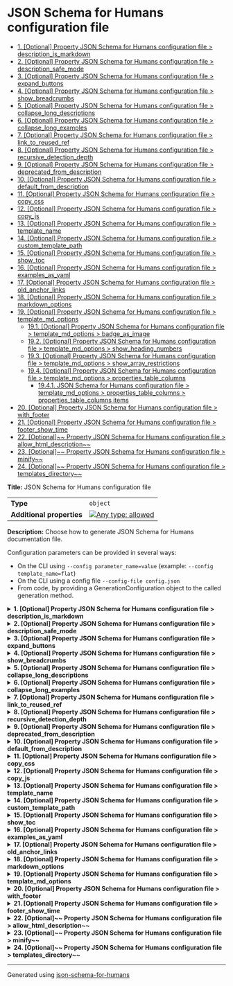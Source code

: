 # JSON Schema for Humans configuration file

- [1. [Optional] Property JSON Schema for Humans configuration file > description_is_markdown](#description_is_markdown)
- [2. [Optional] Property JSON Schema for Humans configuration file > description_safe_mode](#description_safe_mode)
- [3. [Optional] Property JSON Schema for Humans configuration file > expand_buttons](#expand_buttons)
- [4. [Optional] Property JSON Schema for Humans configuration file > show_breadcrumbs](#show_breadcrumbs)
- [5. [Optional] Property JSON Schema for Humans configuration file > collapse_long_descriptions](#collapse_long_descriptions)
- [6. [Optional] Property JSON Schema for Humans configuration file > collapse_long_examples](#collapse_long_examples)
- [7. [Optional] Property JSON Schema for Humans configuration file > link_to_reused_ref](#link_to_reused_ref)
- [8. [Optional] Property JSON Schema for Humans configuration file > recursive_detection_depth](#recursive_detection_depth)
- [9. [Optional] Property JSON Schema for Humans configuration file > deprecated_from_description](#deprecated_from_description)
- [10. [Optional] Property JSON Schema for Humans configuration file > default_from_description](#default_from_description)
- [11. [Optional] Property JSON Schema for Humans configuration file > copy_css](#copy_css)
- [12. [Optional] Property JSON Schema for Humans configuration file > copy_js](#copy_js)
- [13. [Optional] Property JSON Schema for Humans configuration file > template_name](#template_name)
- [14. [Optional] Property JSON Schema for Humans configuration file > custom_template_path](#custom_template_path)
- [15. [Optional] Property JSON Schema for Humans configuration file > show_toc](#show_toc)
- [16. [Optional] Property JSON Schema for Humans configuration file > examples_as_yaml](#examples_as_yaml)
- [17. [Optional] Property JSON Schema for Humans configuration file > old_anchor_links](#old_anchor_links)
- [18. [Optional] Property JSON Schema for Humans configuration file > markdown_options](#markdown_options)
- [19. [Optional] Property JSON Schema for Humans configuration file > template_md_options](#template_md_options)
  - [19.1. [Optional] Property JSON Schema for Humans configuration file > template_md_options > badge_as_image](#template_md_options_badge_as_image)
  - [19.2. [Optional] Property JSON Schema for Humans configuration file > template_md_options > show_heading_numbers](#template_md_options_show_heading_numbers)
  - [19.3. [Optional] Property JSON Schema for Humans configuration file > template_md_options > show_array_restrictions](#template_md_options_show_array_restrictions)
  - [19.4. [Optional] Property JSON Schema for Humans configuration file > template_md_options > properties_table_columns](#template_md_options_properties_table_columns)
    - [19.4.1. JSON Schema for Humans configuration file > template_md_options > properties_table_columns > properties_table_columns items](#autogenerated_heading_2)
- [20. [Optional] Property JSON Schema for Humans configuration file > with_footer](#with_footer)
- [21. [Optional] Property JSON Schema for Humans configuration file > footer_show_time](#footer_show_time)
- [22. [Optional]~~ Property JSON Schema for Humans configuration file > allow_html_description~~](#allow_html_description)
- [23. [Optional]~~ Property JSON Schema for Humans configuration file > minify~~](#minify)
- [24. [Optional]~~ Property JSON Schema for Humans configuration file > templates_directory~~](#templates_directory)

**Title:** JSON Schema for Humans configuration file

|                           |                                                                                                                                   |
| ------------------------- | --------------------------------------------------------------------------------------------------------------------------------- |
| **Type**                  | `object`                                                                                                                          |
| **Additional properties** | [![Any type: allowed](https://img.shields.io/badge/Any%20type-allowed-green)](# "Additional Properties of any type are allowed.") |

**Description:** Choose how to generate JSON Schema for Humans documentation file.

Configuration parameters can be provided in several ways:

- On the CLI using `--config parameter_name=value` (example: `--config template_name=flat`)
- On the CLI using a config file `--config-file config.json`
- From code, by providing a GenerationConfiguration object to the called generation method.

<details>
<summary>
<strong> <a name="description_is_markdown"></a>1. [Optional] Property JSON Schema for Humans configuration file > description_is_markdown</strong>  

</summary>
<blockquote>

|             |           |
| ----------- | --------- |
| **Type**    | `boolean` |
| **Default** | `true`    |

**Description:** (HTML outputs only)
Whether to consider the description as Markdown and render it accordingly.

</blockquote>
</details>

<details>
<summary>
<strong> <a name="description_safe_mode"></a>2. [Optional] Property JSON Schema for Humans configuration file > description_safe_mode</strong>  

</summary>
<blockquote>

|             |                            |
| ----------- | -------------------------- |
| **Type**    | `enum (of null or string)` |
| **Default** | `"escape"`                 |

**Description:** (HTML outputs only)
(Only used with `description_is_markdown`)
How are HTML tags in descriptions handled. Correspond to the `safe_mode` option of the markdown2 library.

- "escape": Escape all HTML tags in descriptions
- "replace": Replace HTML tags with `[HTML_REMOVED]`
- null: Allow HTML in descriptions

Must be one of:
* null
* "escape"
* "replace"

</blockquote>
</details>

<details>
<summary>
<strong> <a name="expand_buttons"></a>3. [Optional] Property JSON Schema for Humans configuration file > expand_buttons</strong>  

</summary>
<blockquote>

|             |           |
| ----------- | --------- |
| **Type**    | `boolean` |
| **Default** | `false`   |

**Description:** Add an `Expand all` and a `Collapse all` button at the top of the generated documentation.

</blockquote>
</details>

<details>
<summary>
<strong> <a name="show_breadcrumbs"></a>4. [Optional] Property JSON Schema for Humans configuration file > show_breadcrumbs</strong>  

</summary>
<blockquote>

|             |           |
| ----------- | --------- |
| **Type**    | `boolean` |
| **Default** | `true`    |

**Description:** For each property, show the relative place of that property in the schema.

</blockquote>
</details>

<details>
<summary>
<strong> <a name="collapse_long_descriptions"></a>5. [Optional] Property JSON Schema for Humans configuration file > collapse_long_descriptions</strong>  

</summary>
<blockquote>

|             |           |
| ----------- | --------- |
| **Type**    | `boolean` |
| **Default** | `true`    |

**Description:** If a description is considered big, show only the beginning and add a `Read more` button.

</blockquote>
</details>

<details>
<summary>
<strong> <a name="collapse_long_examples"></a>6. [Optional] Property JSON Schema for Humans configuration file > collapse_long_examples</strong>  

</summary>
<blockquote>

|             |           |
| ----------- | --------- |
| **Type**    | `boolean` |
| **Default** | `true`    |

**Description:** If an example is considered big, collapse it, it can be displayed with a `Show` option.

</blockquote>
</details>

<details>
<summary>
<strong> <a name="link_to_reused_ref"></a>7. [Optional] Property JSON Schema for Humans configuration file > link_to_reused_ref</strong>  

</summary>
<blockquote>

|             |           |
| ----------- | --------- |
| **Type**    | `boolean` |
| **Default** | `true`    |

**Description:** If several `$ref` points to the same definition, only render the documentation for this definition the first time. All other occurrences are replaced by an anchor link to the first occurrence. The first occurrence is the one that is the least nested from the top of the schema and appears first in that nesting level.

*Note*: If this option is off and the schema contains recursive definitions, the generation will crash!

</blockquote>
</details>

<details>
<summary>
<strong> <a name="recursive_detection_depth"></a>8. [Optional] Property JSON Schema for Humans configuration file > recursive_detection_depth</strong>  

</summary>
<blockquote>

|             |           |
| ----------- | --------- |
| **Type**    | `integer` |
| **Default** | `25`      |

**Description:** *Advanced option*
If `link_to_reused_ref` is false and a `$ref` in the schema refers to a parent of itself, we would get a `RecursionError` trying to render the documentation. To avoid this, each reference is checked for circular references.

This option determines the number of times to recursively follow definitions looking for a circular reference.

In other words, if a schema has a deeply nested element that refers to itself, this option may need to be increased.

</blockquote>
</details>

<details>
<summary>
<strong> <a name="deprecated_from_description"></a>9. [Optional] Property JSON Schema for Humans configuration file > deprecated_from_description</strong>  

</summary>
<blockquote>

|             |           |
| ----------- | --------- |
| **Type**    | `boolean` |
| **Default** | `false`   |

**Description:** Mark a property as deprecated (with a big red badge) if the description contains the string `[​Deprecated`.

</blockquote>
</details>

<details>
<summary>
<strong> <a name="default_from_description"></a>10. [Optional] Property JSON Schema for Humans configuration file > default_from_description</strong>  

</summary>
<blockquote>

|             |           |
| ----------- | --------- |
| **Type**    | `boolean` |
| **Default** | `false`   |

**Description:** Extract the default value of a property from the description like this: ``[Default `the_default_value`]``.

The default value from the "default" attribute will be used in priority.

</blockquote>
</details>

<details>
<summary>
<strong> <a name="copy_css"></a>11. [Optional] Property JSON Schema for Humans configuration file > copy_css</strong>  

</summary>
<blockquote>

|             |           |
| ----------- | --------- |
| **Type**    | `boolean` |
| **Default** | `true`    |

**Description:** Copy `schema_doc.css` to the same directory as `RESULT_FILE` after generation.

</blockquote>
</details>

<details>
<summary>
<strong> <a name="copy_js"></a>12. [Optional] Property JSON Schema for Humans configuration file > copy_js</strong>  

</summary>
<blockquote>

|             |           |
| ----------- | --------- |
| **Type**    | `boolean` |
| **Default** | `true`    |

**Description:** Copy `schema_doc.min.js` to the same directory as `RESULT_FILE` after generation.

This file contains the logic for the anchor links.

</blockquote>
</details>

<details>
<summary>
<strong> <a name="template_name"></a>13. [Optional] Property JSON Schema for Humans configuration file > template_name</strong>  

</summary>
<blockquote>

|             |                    |
| ----------- | ------------------ |
| **Type**    | `enum (of string)` |
| **Default** | `"js"`             |

**Description:** The name of the built-in template to use to render the documentation.

`js` is the default and uses javascript for anchor links, collapsible sections and tabs.

`js_offline` is identical to `js` except that all CSS, fonts and JavaScript are bundled for offline use.

`flat` uses no javascript, but has no interactivity.

`md` is the markdown template.

`md_nested` is the markdown template with collapsible nested sections.

Must be one of:
* "flat"
* "js"
* "js_offline"
* "md"
* "md_nested"

</blockquote>
</details>

<details>
<summary>
<strong> <a name="custom_template_path"></a>14. [Optional] Property JSON Schema for Humans configuration file > custom_template_path</strong>  

</summary>
<blockquote>

|             |          |
| ----------- | -------- |
| **Type**    | `string` |
| **Default** | `null`   |

**Description:** Path to a custom Jinja2 template file.

There can be multiple files to split the template, but this path should be the entry point.

If no output file is specified, the extension of the template file will be used to determine the output documentation extension. i.e. if the template is in ./custom_template/content.html, the resulting documentation will have the html extension.

</blockquote>
</details>

<details>
<summary>
<strong> <a name="show_toc"></a>15. [Optional] Property JSON Schema for Humans configuration file > show_toc</strong>  

</summary>
<blockquote>

|             |           |
| ----------- | --------- |
| **Type**    | `boolean` |
| **Default** | `true`    |

**Description:** Whether to render table of contents.

</blockquote>
</details>

<details>
<summary>
<strong> <a name="examples_as_yaml"></a>16. [Optional] Property JSON Schema for Humans configuration file > examples_as_yaml</strong>  

</summary>
<blockquote>

|             |           |
| ----------- | --------- |
| **Type**    | `boolean` |
| **Default** | `false`   |

**Description:** Whether to display examples as YAML instead of JSON

</blockquote>
</details>

<details>
<summary>
<strong> <a name="old_anchor_links"></a>17. [Optional] Property JSON Schema for Humans configuration file > old_anchor_links</strong>  

</summary>
<blockquote>

|             |           |
| ----------- | --------- |
| **Type**    | `boolean` |
| **Default** | `false`   |

**Description:** Generate HTML ids for anchor links without special characters (keep only letters, digits, `_`, and `-`).

This is the old behaviour and is only needed for browsers that do not support HTML 5.

</blockquote>
</details>

<details>
<summary>
<strong> <a name="markdown_options"></a>18. [Optional] Property JSON Schema for Humans configuration file > markdown_options</strong>  

</summary>
<blockquote>

|                           |                                                                                                                                     |
| ------------------------- | ----------------------------------------------------------------------------------------------------------------------------------- |
| **Type**                  | `object`                                                                                                                            |
| **Additional properties** | [![Any type: allowed](https://img.shields.io/badge/Any%20type-allowed-green)](# "Additional Properties of any type are allowed.")   |
| **Default**               | `{"fenced-code-blocks": {"cssclass": "highlight jumbotron"}, "tables": null, "breaks": {"on_newline": true, "on_backslash": true}}` |

**Description:** (Only used with `description_is_markdown`)
[Markdown 2 options](https://github.com/trentm/python-markdown2/wiki/Extras) for the descriptions.

**Example:** 

```json
{
    "fenced-code-blocks": {
        "cssclass": "highlight jumbotron"
    },
    "tables": null,
    "break-on-newline": true,
    "cuddled-lists": true
}
```

</blockquote>
</details>

<details>
<summary>
<strong> <a name="template_md_options"></a>19. [Optional] Property JSON Schema for Humans configuration file > template_md_options</strong>  

</summary>
<blockquote>

|                           |                                                                                                                                   |
| ------------------------- | --------------------------------------------------------------------------------------------------------------------------------- |
| **Type**                  | `object`                                                                                                                          |
| **Additional properties** | [![Any type: allowed](https://img.shields.io/badge/Any%20type-allowed-green)](# "Additional Properties of any type are allowed.") |

**Description:** specific options to md template

<details>
<summary>
<strong> <a name="template_md_options_badge_as_image"></a>19.1. [Optional] Property JSON Schema for Humans configuration file > template_md_options > badge_as_image</strong>  

</summary>
<blockquote>

|             |           |
| ----------- | --------- |
| **Type**    | `boolean` |
| **Default** | `false`   |

**Description:** if true generate badges(eg: optional, required) using embedded image (https://img.shields.io).

 if false, use text instead

</blockquote>
</details>

<details>
<summary>
<strong> <a name="template_md_options_show_heading_numbers"></a>19.2. [Optional] Property JSON Schema for Humans configuration file > template_md_options > show_heading_numbers</strong>  

</summary>
<blockquote>

|             |           |
| ----------- | --------- |
| **Type**    | `boolean` |
| **Default** | `true`    |

**Description:** if true generate heading numbers to correspond to table of contents.

 if false, do not generate heading numbers

</blockquote>
</details>

<details>
<summary>
<strong> <a name="template_md_options_show_array_restrictions"></a>19.3. [Optional] Property JSON Schema for Humans configuration file > template_md_options > show_array_restrictions</strong>  

</summary>
<blockquote>

|             |           |
| ----------- | --------- |
| **Type**    | `boolean` |
| **Default** | `true`    |

**Description:** if true generate array restrictions section.

 if false, do not generate

</blockquote>
</details>

<details>
<summary>
<strong> <a name="template_md_options_properties_table_columns"></a>19.4. [Optional] Property JSON Schema for Humans configuration file > template_md_options > properties_table_columns</strong>  

</summary>
<blockquote>

|          |                             |
| -------- | --------------------------- |
| **Type** | `array of enum (of string)` |

**Description:** array of column names to display in the properties table.

 if empty, the default is ['Property','Pattern','Type','Deprecated','Definition','Title/Description']

|                      | Array restrictions |
| -------------------- | ------------------ |
| **Min items**        | N/A                |
| **Max items**        | N/A                |
| **Items unicity**    | False              |
| **Additional items** | False              |
| **Tuple validation** | See below          |

| Each item of this array must be                                                       | Description |
| ------------------------------------------------------------------------------------- | ----------- |
| [properties_table_columns items](#template_md_options_properties_table_columns_items) | -           |

#### <a name="autogenerated_heading_2"></a>19.4.1. JSON Schema for Humans configuration file > template_md_options > properties_table_columns > properties_table_columns items

|          |                    |
| -------- | ------------------ |
| **Type** | `enum (of string)` |

Must be one of:
* "Property"
* "Pattern"
* "Type"
* "Deprecated"
* "Definition"
* "Title/Description"

</blockquote>
</details>

</blockquote>
</details>

<details>
<summary>
<strong> <a name="with_footer"></a>20. [Optional] Property JSON Schema for Humans configuration file > with_footer</strong>  

</summary>
<blockquote>

|             |           |
| ----------- | --------- |
| **Type**    | `boolean` |
| **Default** | `true`    |

**Description:** Whether to show the footer linking to the library repo and with the generation datetime

</blockquote>
</details>

<details>
<summary>
<strong> <a name="footer_show_time"></a>21. [Optional] Property JSON Schema for Humans configuration file > footer_show_time</strong>  

</summary>
<blockquote>

|             |           |
| ----------- | --------- |
| **Type**    | `boolean` |
| **Default** | `true`    |

**Description:** Whether the footer should display the generation time

</blockquote>
</details>

<details>
<summary>
<strong> <a name="allow_html_description"></a>22. [Optional]~~ Property JSON Schema for Humans configuration file > allow_html_description~~</strong>  

</summary>
<blockquote>

|                |                                                            |
| -------------- | ---------------------------------------------------------- |
| **Type**       | `boolean`                                                  |
| **Deprecated** | ![Deprecated](https://img.shields.io/badge/Deprecated-red) |
| **Default**    | `false`                                                    |

**Description:** [Deprecated]

</blockquote>
</details>

<details>
<summary>
<strong> <a name="minify"></a>23. [Optional]~~ Property JSON Schema for Humans configuration file > minify~~</strong>  

</summary>
<blockquote>

|                |                                                            |
| -------------- | ---------------------------------------------------------- |
| **Type**       | `boolean`                                                  |
| **Deprecated** | ![Deprecated](https://img.shields.io/badge/Deprecated-red) |
| **Default**    | `true`                                                     |

**Description:** [Deprecated]

</blockquote>
</details>

<details>
<summary>
<strong> <a name="templates_directory"></a>24. [Optional]~~ Property JSON Schema for Humans configuration file > templates_directory~~</strong>  

</summary>
<blockquote>

|                |                                                            |
| -------------- | ---------------------------------------------------------- |
| **Type**       | `string`                                                   |
| **Deprecated** | ![Deprecated](https://img.shields.io/badge/Deprecated-red) |

**Description:** [Deprecated]

</blockquote>
</details>

----------------------------------------------------------------------------------------------------------------------------
Generated using [json-schema-for-humans](https://github.com/coveooss/json-schema-for-humans)